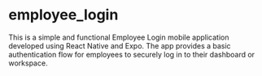 # employee_login
This is a simple and functional Employee Login mobile application developed using React Native and Expo. The app provides a basic authentication flow for employees to securely log in to their dashboard or workspace.
